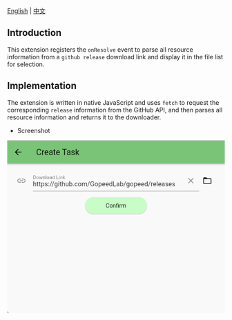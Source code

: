 [English](README.md) | [中文](README_zh-CN.md)

## Introduction

This extension registers the `onResolve` event to parse all resource information from a `github release` download link and display it in the file list for selection.

## Implementation

The extension is written in native JavaScript and uses `fetch` to request the corresponding `release` information from the GitHub API, and then parses all resource information and returns it to the downloader.

- Screenshot

![](.img/example.gif)

